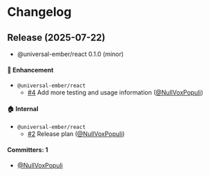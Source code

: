 # Changelog

## Release (2025-07-22)

* @universal-ember/react 0.1.0 (minor)

#### :rocket: Enhancement
* `@universal-ember/react`
  * [#4](https://github.com/universal-ember/react/pull/4) Add more testing and usage information ([@NullVoxPopuli](https://github.com/NullVoxPopuli))

#### :house: Internal
* `@universal-ember/react`
  * [#2](https://github.com/universal-ember/react/pull/2) Release plan ([@NullVoxPopuli](https://github.com/NullVoxPopuli))

#### Committers: 1
- [@NullVoxPopuli](https://github.com/NullVoxPopuli)
